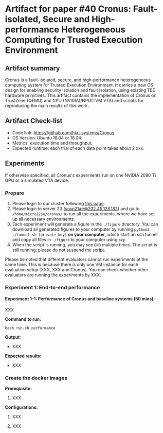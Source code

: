 # Artifact for paper #40 Cronus: Fault-isolated, Secure and High-performance Heterogeneous Computing for Trusted Execution Environment

## Artifact summary

Cronus is a fault-isolated, secure, and high-performance heterogeneous computing system for Trusted Execution Environment. It carries a new OS design for enabling security isolation and fault isolation, using existing TEE hardware primitives. This artifact contains the implementation of Cronus on TrustZone (QEMU) and GPU (NVIDIA)/NPU(TVM VTA) and scripts for reproducing the main results of this work.

## Artifact Check-list

- Code link: <https://github.com/hku-systems/Cronus>
- OS Version: Ubuntu 16.04 or 18.04.
- Metrics: execution time and throughput.
- Expected runtime: each trial of each data point takes about 2 xxx.

## Experiments

If otherwise specified, all Cronus's experiments run on one NVIDIA 2080 Ti GPU or a simulated VTA device.

### Prepare

1. Please login to our cluster following [this page](https://github.com/hku-systems/cronus/blob/main/micro_ae/servers.md).
2. Please login to server 23 (sosp21ae@202.45.128.182) and go to `/home/micro22ae/cronus/` to run all the experiments, where we have set up all necessary environments.
3. Each experiment will generate a figure in the `./figure` directory. You can download all generated figures to your computer by running `python3 ./tunnel.sh [private_key]` **on your computer**, which start an ssh tunnel and copy all files in `./figure` to your computer using `scp`.
4. When the script is running, you may see `END` multiple times. The script is still running; please do not suspend the script.

Please be noted that different evaluators cannot run experiments at the same time. This is because there is only one VM instance for each evaluation setup (XXX, XXX and Cronus). You can check whether other evaluators are running the experiments by XXX.

### Experiment 1: End-to-end performance

#### Experiment 1-1: Performance of Cronus and baseline systems (50 mins)

XXX

**Command to run:**

```shell
bash run.sh performance
```

**Output:**

- XXX

**Expected results:**

- XXX

### Create the docker images

**Prerequisite:**

1. XXX

**Configurations:**

1. XXX

2. XXX